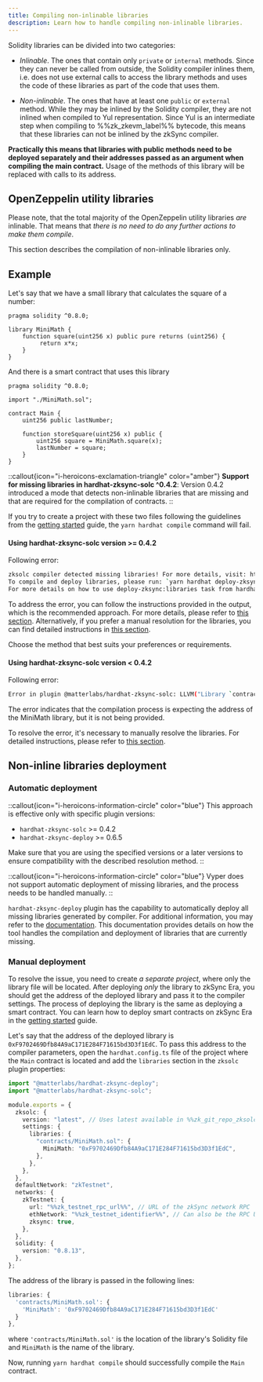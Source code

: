 ```yaml
---
title: Compiling non-inlinable libraries
description: Learn how to handle compiling non-inlinable libraries.
---
```


Solidity libraries can be divided into two categories:

- _Inlinable_. The ones that contain only `private` or `internal` methods.
Since they can never be called from outside, the Solidity compiler inlines them,
i.e. does not use external calls to access the library methods and uses the code of these libraries as part of the code that uses them.

- _Non-inlinable_. The ones that have at least one `public` or `external` method.
While they may be inlined by the Solidity compiler, they are not inlined when compiled to Yul representation.
Since Yul is an intermediate step when compiling to %%zk_zkevm_label%% bytecode, this means that these libraries can not be inlined by the zkSync compiler.

**Practically this means that libraries with public methods need to be deployed separately
and their addresses passed as an argument when compiling the main contract.**
Usage of the methods of this library will be replaced with calls to its address.

## OpenZeppelin utility libraries

Please note, that the total majority of the OpenZeppelin utility libraries _are_ inlinable.
That means that _there is no need to do any further actions to make them compile_.

This section describes the compilation of non-inlinable libraries only.

## Example

Let's say that we have a small library that calculates the square of a number:

```solidity
pragma solidity ^0.8.0;

library MiniMath {
    function square(uint256 x) public pure returns (uint256) {
         return x*x;
    }
}
```

And there is a smart contract that uses this library

```solidity
pragma solidity ^0.8.0;

import "./MiniMath.sol";

contract Main {
    uint256 public lastNumber;

    function storeSquare(uint256 x) public {
        uint256 square = MiniMath.square(x);
        lastNumber = square;
    }
}
```

::callout{icon="i-heroicons-exclamation-triangle" color="amber"}
**Support for missing libraries in hardhat-zksync-solc ^0.4.2**:
Version 0.4.2 introduced a mode that detects non-inlinable libraries that are missing and that are required for the compilation of contracts.
::

If you try to create a project with these two files following the guidelines from the
[getting started](./getting-started) guide, the `yarn hardhat compile` command will fail.

#### Using hardhat-zksync-solc version >= 0.4.2

Following error:

<!-- TODO: check that the links are up-to-date.
Message is using era.zksync.io -->
```sh
zksolc compiler detected missing libraries! For more details, visit: https://era.zksync.io/docs/tools/hardhat/compiling-libraries.html.
To compile and deploy libraries, please run: `yarn hardhat deploy-zksync:libraries`
For more details on how to use deploy-zksync:libraries task from hardhat-zksync-deploy plugin, visit: https://era.zksync.io/docs/tools/hardhat/hardhat-zksync-deploy.html.
```

To address the error, you can follow the instructions provided in the output, which is the recommended approach.
For more details, please refer to [this section](#automatic-deployment).
Alternatively, if you prefer a manual resolution for the libraries, you can find detailed instructions in [this section](#manual-deployment).

Choose the method that best suits your preferences or requirements.

#### Using hardhat-zksync-solc version < 0.4.2

Following error:

```sh
Error in plugin @matterlabs/hardhat-zksync-solc: LLVM("Library `contracts/MiniMath.sol:MiniMath` not found")

```

The error indicates that the compilation process is expecting the address of the MiniMath library, but it is not being provided.

To resolve the error, it's necessary to manually resolve the libraries. For detailed instructions, please refer to [this section](#automatic-deployment).

## Non-inline libraries deployment

### Automatic deployment

::callout{icon="i-heroicons-information-circle" color="blue"}
This approach is effective only with specific plugin versions:

- `hardhat-zksync-solc` >= 0.4.2
- `hardhat-zksync-deploy` >= 0.6.5

Make sure that you are using the specified versions or a later versions to ensure compatibility with the described resolution method.
::

::callout{icon="i-heroicons-information-circle" color="blue"}
Vyper does not support automatic deployment of missing libraries, and the process needs to be handled manually.
::

`hardhat-zksync-deploy` plugin has the capability to automatically deploy all missing libraries generated by compiler.
For additional information, you may refer to the [documentation](./hardhat-zksync-deploy#compilation-and-deployment-support-for-missing-libraries).
This documentation provides details on how the tool handles the compilation and deployment of libraries that are currently missing.

### Manual deployment

To resolve the issue, you need to create _a separate project_, where only the library file will be located.
After deploying _only_ the library to zkSync Era, you should get the address of the deployed library and pass it to the compiler settings.
The process of deploying the library is the same as deploying a smart contract.
You can learn how to deploy smart contracts on zkSync Era in the [getting started](./getting-started#compile-and-deploy-a-contract) guide.

Let's say that the address of the deployed library is `0xF9702469Dfb84A9aC171E284F71615bd3D3f1EdC`.
To pass this address to the compiler parameters, open the `hardhat.config.ts` file of the project where the `Main` contract is located
and add the `libraries` section in the `zksolc` plugin properties:

```typescript
import "@matterlabs/hardhat-zksync-deploy";
import "@matterlabs/hardhat-zksync-solc";

module.exports = {
  zksolc: {
    version: "latest", // Uses latest available in %%zk_git_repo_zksolc-bin%%
    settings: {
      libraries: {
        "contracts/MiniMath.sol": {
          MiniMath: "0xF9702469Dfb84A9aC171E284F71615bd3D3f1EdC",
        },
      },
    },
  },
  defaultNetwork: "zkTestnet",
  networks: {
    zkTestnet: {
      url: "%%zk_testnet_rpc_url%%", // URL of the zkSync network RPC
      ethNetwork: "%%zk_testnet_identifier%%", // Can also be the RPC URL of the Ethereum network (e.g. `https://sepolia.infura.io/v3/<API_KEY>`)
      zksync: true,
    },
  },
  solidity: {
    version: "0.8.13",
  },
};
```

The address of the library is passed in the following lines:

```typescript
libraries: {
  'contracts/MiniMath.sol': {
    'MiniMath': '0xF9702469Dfb84A9aC171E284F71615bd3D3f1EdC'
  }
},
```

where `'contracts/MiniMath.sol'` is the location of the library's Solidity file and `MiniMath` is the name of the library.

Now, running `yarn hardhat compile` should successfully compile the `Main` contract.

